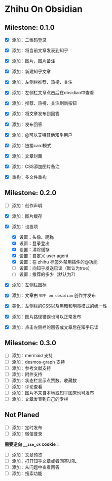 # Zhihu On Obsidian



## Milestone: 0.1.0

- [x] 添加：二维码登录
- [x] 添加：将当前文章发表到知乎
- [x] 添加：图片，图片备注
- [x] 添加：新建知乎文章
- [x] 添加：左侧栏推荐、热榜、关注
- [x] 添加：左侧栏文章点击后在obsidian中查看
- [x] 添加：推荐、热榜、关注刷新按钮
- [x] 添加：将文章发布到回答
- [x] 添加：发布回答
- [x] 添加：@可以艾特其他知乎用户
- [x] 添加：链接card模式
- [x] 添加：文章封面
- [x] 添加：CSS添加图片备注
- [x] 重构：多文件重构


## Milestone: 0.2.0

- [ ] 添加：创作声明
- [x] 添加：图片缓存
- [x] 添加：设置项
	- [x] 设置：头像、昵称
	- [x] 设置：登录登出
	- [x] 设置：清除缓存
	- [x] 设置：自定义 user agent
	- [x] 设置：在 zhihu 标签外禁用插件的@功能
	- [ ] 设置：向知乎发送已读（默认为true）
	- [ ] 设置：推荐的多少（默认为7）
- [x] 添加：左侧栏图标
- [x] 添加：文章由 `知乎 on obsidian` 创作并发布
- [x] 美化：左侧栏的CSS以及黑暗和明亮模式的统一性
- [x] 添加：图片路径错误也可以正常发布
- [x] 添加：点击左侧栏的回答或文章后在知乎已读


## Milestone: 0.3.0

- [ ] 添加：mermaid 支持
- [ ] 添加：desmos-graph 支持
- [ ] 添加：参考文献支持
- [ ] 添加：附件支持
- [ ] 添加：状态栏显示点赞数、收藏数
- [ ] 添加：评论查看
- [ ] 添加：图片不来自本地或知乎图床也可发布
- [ ] 添加：文章发表到自己的专栏

## Not Planed

- [ ] 添加：定时发布
- [ ] 添加：微信登录

**需要逆向 `__zse_ck` cookie：**

- [ ] 添加：文章预览
- [ ] 添加：打开知乎文章或者回答URL
- [ ] 添加：从问题中查看回答
- [ ] 添加：搜索功能
